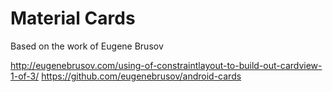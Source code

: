 # Material Cards

Based on the work of Eugene Brusov

http://eugenebrusov.com/using-of-constraintlayout-to-build-out-cardview-1-of-3/
https://github.com/eugenebrusov/android-cards
